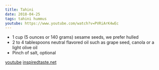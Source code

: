 ```yaml
---
title: Tahini
date: 2018-04-25
tags: tahini hummus
youtube: https://www.youtube.com/watch?v=PVRiArK4wEc
---
```


- 1 cup (5 ounces or 140 grams) sesame seeds, we prefer hulled
- 2 to 4 tablespoons neutral flavored oil such as grape seed, canola or a light olive oil
- Pinch of salt, optional

[youtube](https://www.youtube.com/watch?v=PVRiArK4wEc)
[inspiredtaste.net](https://www.inspiredtaste.net/26901/easy-tahini-recipe/)
